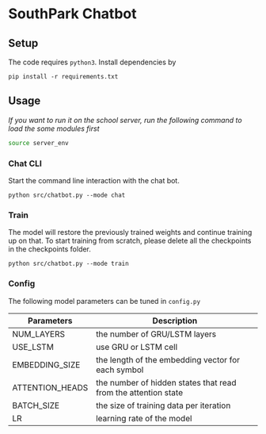 # SouthPark Chatbot

## Setup

The code requires `python3`. Install dependencies by

```
pip install -r requirements.txt
```

## Usage

*If you want to run it on the school server, run the following command to load the some modules first*

```bash
source server_env
```

### Chat CLI

Start the command line interaction with the chat bot.
```
python src/chatbot.py --mode chat
```

### Train

The model will restore the previously trained weights and continue training up on that. To start training from scratch, please delete all the checkpoints in the checkpoints folder.

```
python src/chatbot.py --mode train
```

### Config

The following model parameters can be tuned in `config.py`

Parameters | Description
-----|------
NUM_LAYERS | the number of GRU/LSTM layers
USE_LSTM | use GRU or LSTM cell
EMBEDDING_SIZE | the length of the embedding vector for each symbol
ATTENTION_HEADS | the number of hidden states that read from the attention state
BATCH_SIZE | the size of training data per iteration
LR | learning rate of the model


